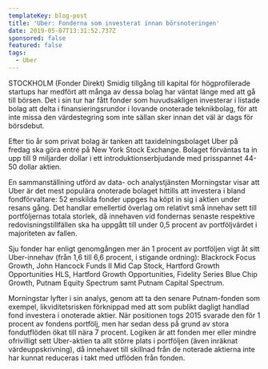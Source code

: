 ```yaml
---
templateKey: blog-post
title: 'Uber: Fonderna som investerat innan börsnoteringen'
date: 2019-05-07T13:31:52.737Z
sponsored: false
featured: false
tags:
  - Uber
---
```

STOCKHOLM (Fonder Direkt) Smidig tillgång till kapital för högprofilerade startups har medfört att många av dessa bolag har väntat länge med att gå till börsen. Det i sin tur har fått fonder som huvudsakligen investerar i listade bolag att delta i finansieringsrundor i lovande onoterade teknikbolag, för att inte missa den värdestegring som inte sällan sker innan det väl är dags för börsdebut.

Efter tio år som privat bolag är tanken att taxidelningsbolaget Uber på fredag ska göra entré på New York Stock Exchange. Bolaget förväntas ta in upp till 9 miljarder dollar i ett introduktionserbjudande med prisspannet 44-50 dollar aktien.

En sammanställning utförd av data- och analystjänsten Morningstar visar att Uber är det mest populära onoterade bolaget hittills att investera i bland fondförvaltare: 52 enskilda fonder uppges ha köpt in sig i aktien under resans gång. Det handlar emellertid överlag om relativt små innehav sett till portföljernas totala storlek, då innehaven vid fondernas senaste respektive redovisningstillfällen ska ha uppgått till under 0,5 procent av portföljvärdet i majoriteten av fallen.

Sju fonder har enligt genomgången mer än 1 procent av portföljen vigt åt sitt Uber-innehav (från 1,6 till 6,6 procent, i stigande ordning): Blackrock Focus Growth, John Hancock Funds II Mid Cap Stock, Hartford Growth Opportunities HLS, Hartford Growth Opportunities, Fidelity Series Blue Chip Growth, Putnam Equity Spectrum samt Putnam Capital Spectrum.

Morningstar lyfter i sin analys, genom att ta den senare Putnam-fonden som exempel, likviditetsrisken förknippad med att som publikt dagligt handlad fond investera i onoterade aktier. När positionen togs 2015 svarade den för 1 procent av fondens portfölj, men har sedan dess på grund av stora fondutflöden ökat till nära 7 procent. Logiken är att fonden mer eller mindre ofrivilligt sett Uber-aktien ta allt större plats i portföljen (även inräknat värdeuppskrivning), då innehavet till skillnad från de noterade aktierna inte har kunnat reduceras i takt med utflöden från fonden.
